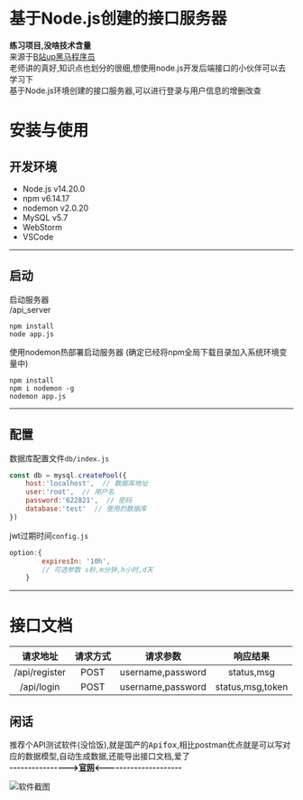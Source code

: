 # 基于Node.js创建的接口服务器
**练习项目,没啥技术含量**  
来源于[B站up黑马程序员](https://www.bilibili.com/video/BV1a34y167AZ)  
老师讲的真好,知识点也划分的很细,想使用node.js开发后端接口的小伙伴可以去学习下   
基于Node.js环境创建的接口服务器,可以进行登录与用户信息的增删改查  
# 安装与使用
## 开发环境
- Node.js v14.20.0
- npm v6.14.17
- nodemon v2.0.20
- MySQL v5.7
- WebStorm
- VSCode
---
## 启动
启动服务器   
/api_server 
```
npm install
node app.js
```
使用nodemon热部署启动服务器
(确定已经将npm全局下载目录加入系统环境变量中)
```
npm install
npm i nodemon -g
nodemon app.js
```
---

## 配置
数据库配置文件`db/index.js`  
```javaScript
const db = mysql.createPool({
    host:'localhost',  // 数据库地址
    user:'root',  // 用户名
    password:'622821',  // 密码
    database:'test'  // 使用的数据库
})
```
jwt过期时间`config.js` 
```javaScript
option:{
        expiresIn: '10h',
        // 可选参数 s秒,m分钟,h小时,d天
    }
```
---
# 接口文档
| 请求地址 | 请求方式 | 请求参数 | 响应结果 |  
|:-:|:-:|:-:|:-:|  
| /api/register | POST | username,password | status,msg |   
| /api/login | POST | username,password | status,msg,token |


## 闲话
推荐个API测试软件(没恰饭),就是国产的<kbd>Apifox</kbd>,相比postman优点就是可以写对应的数据模型,自动生成数据,还能导出接口文档,爱了  
**---------------->[官网](https://www.apifox.cn/)<---------------------**  


![软件截图](https://s1.ax1x.com/2022/10/21/xcGsoV.png "下载试试吧")
